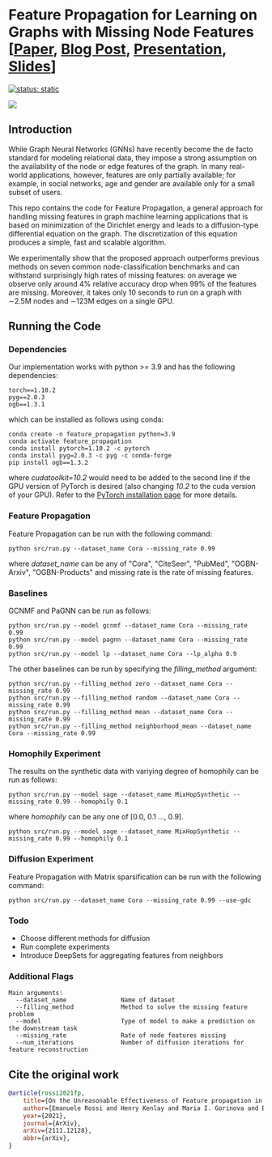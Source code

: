 # Feature Propagation for Learning on Graphs with Missing Node Features [[Paper](https://arxiv.org/abs/2111.12128), [Blog Post](https://towardsdatascience.com/learning-on-graphs-with-missing-features-dd34be61b06), [Presentation](https://www.youtube.com/watch?v=xe5A-xQTBdM), [Slides](https://emanuelerossi.co.uk/assets/pdf/feature_propagation.pdf)]

[![status: static](https://opensource.twitter.dev/status/static.svg)](https://opensource.twitter.dev/status/#static)

![](figures/fp_diagram.png)
## Introduction

While Graph Neural Networks (GNNs) have recently become the de facto standard for modeling relational data, they impose a strong assumption on the availability of the node or edge features of the graph. In many real-world applications, however, features are only partially available; for example, in social networks, age and gender are available only for a small subset of users. 

This repo contains the code for Feature Propagation, a general approach for handling missing features in graph machine learning applications that is based on minimization of the Dirichlet energy and leads to a diffusion-type differential equation on the graph. The discretization of this equation produces a simple, fast and scalable algorithm. 

We experimentally show that the proposed approach outperforms previous methods on seven common node-classification benchmarks and can withstand surprisingly high rates of missing features: on average we observe only around 4% relative accuracy drop when 99% of the features are missing. Moreover, it takes only 10 seconds to run on a graph with ∼2.5M nodes and ∼123M edges on a single GPU.


## Running the Code

### Dependencies
Our implementation works with python >= 3.9 and has the following dependencies:

```{bash}
torch==1.10.2
pyg==2.0.3
ogb==1.3.1
```

which can be installed as follows using conda:

```{bash}
conda create -n feature_propagation python=3.9
conda activate feature_propagation
conda install pytorch=1.10.2 -c pytorch
conda install pyg=2.0.3 -c pyg -c conda-forge
pip install ogb==1.3.2
```

where *cudatoolkit=10.2* would need to be added to the second line if the GPU version of PyTorch is desired (also changing *10.2* to the cuda version of your GPU). Refer to the [PyTorch installation page](https://pytorch.org/) for more details.


### Feature Propagation
Feature Propagation can be run with the following command:
```{bash}
python src/run.py --dataset_name Cora --missing_rate 0.99
```
where *dataset_name* can be any of "Cora", "CiteSeer", "PubMed", "OGBN-Arxiv", "OGBN-Products" and missing rate is the rate of missing features.

### Baselines
GCNMF and PaGNN can be run as follows:
```{bash}
python src/run.py --model gcnmf --dataset_name Cora --missing_rate 0.99
python src/run.py --model pagnn --dataset_name Cora --missing_rate 0.99
python src/run.py --model lp --dataset_name Cora --lp_alpha 0.9
```

The other baselines can be run by specifying the *filling_method* argument:
```{bash}
python src/run.py --filling_method zero --dataset_name Cora --missing_rate 0.99
python src/run.py --filling_method random --dataset_name Cora --missing_rate 0.99
python src/run.py --filling_method mean --dataset_name Cora --missing_rate 0.99
python src/run.py --filling_method neighborhood_mean --dataset_name Cora --missing_rate 0.99
```

### Homophily Experiment
The results on the synthetic data with variying degree of homophily can be run as follows:
```{bash}
python src/run.py --model sage --dataset_name MixHopSynthetic --missing_rate 0.99 --homophily 0.1
```
where *homophily* can be any one of [0.0, 0.1 ..., 0.9].
```{bash}
python src/run.py --model sage --dataset_name MixHopSynthetic --missing_rate 0.99 --homophily 0.1
```

### Diffusion Experiment
Feature Propagation with Matrix sparsification can be run with the following command:
```{bash}
python src/run.py --dataset_name Cora --missing_rate 0.99 --use-gdc
```

### Todo 
* Choose different methods for diffusion
* Run complete experiments 
* Introduce DeepSets for aggregating features from neighbors

### Additional Flags

```{txt}
Main arguments:
  --dataset_name               Name of dataset
  --filling_method             Method to solve the missing feature problem
  --model                      Type of model to make a prediction on the downstream task
  --missing_rate               Rate of node features missing
  --num_iterations             Number of diffusion iterations for feature reconstruction
```

## Cite the original work

```bibtex
@article{rossi2021fp,
    title={On the Unreasonable Effectiveness of Feature propagation in Learning on Graphs with Missing Node Features},
    author={Emanuele Rossi and Henry Kenlay and Maria I. Gorinova and Ben Chamberlain and Xiaowen Dong and Michael M. Bronstein},
    year={2021},
    journal={ArXiv},
    arXiv={2111.12128},
    abbr={arXiv},
} 
```
